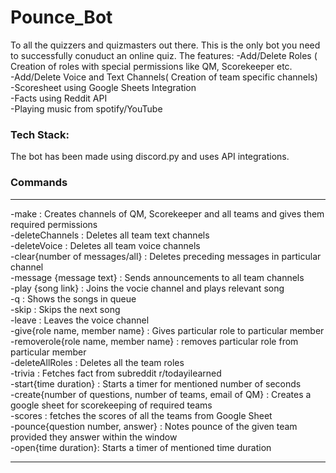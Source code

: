 # Pounce_Bot
To all the quizzers and quizmasters out there. This is the only bot you need to successfully conuduct an online quiz. 
The features:
-Add/Delete Roles ( Creation of roles with special permissions like QM, Scorekeeper etc.</br>
-Add/Delete Voice and Text Channels( Creation of team specific channels)</br>
-Scoresheet using Google Sheets Integration</br>
-Facts using Reddit API</br>
-Playing music from spotify/YouTube </br>

### Tech Stack:
The bot has been made using discord.py and uses API integrations.

### Commands 
---
-make : Creates channels of QM, Scorekeeper and all teams and gives them required permissions</br>
-deleteChannels : Deletes all team text channels</br>
-deleteVoice  : Deletes all team voice channels</br>
-clear{number of messages/all} : Deletes preceding messages in particular channel</br>
-message {message text} : Sends announcements to all team channels </br>
-play {song link} : Joins the vocie channel and plays relevant song</br>
-q : Shows the songs in queue</br>
-skip : Skips the next song</br>
-leave : Leaves the voice channel</br>
-give{role name, member name} : Gives particular role to particular member</br>
-removerole{role name, member name} : removes particular role from particular member </br>
-deleteAllRoles : Deletes all the team roles</br>
-trivia : Fetches fact from subreddit r/todayilearned</br>
-start{time duration} : Starts a timer for mentioned number of seconds</br>
-create{number of questions, number of teams, email of QM} : Creates a google sheet for scorekeeping of required teams</br>
-scores : fetches the scores of all the teams from Google Sheet</br>
-pounce{question number, answer} : Notes pounce of the given team provided they answer within the window</br>
-open{time duration}: Starts a timer of mentioned time duration </br>

---
